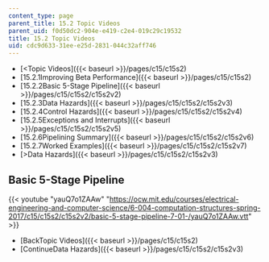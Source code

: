 ```yaml
---
content_type: page
parent_title: 15.2 Topic Videos
parent_uid: f0d50dc2-904e-e419-c2e4-019c29c19532
title: 15.2 Topic Videos
uid: cdc9d633-31ee-e25d-2831-044c32aff746
---
```


*   [<Topic Videos]({{< baseurl >}}/pages/c15/c15s2)
*   [15.2.1Improving Beta Performance]({{< baseurl >}}/pages/c15/c15s2)
*   [15.2.2Basic 5-Stage Pipeline]({{< baseurl >}}/pages/c15/c15s2/c15s2v2)
*   [15.2.3Data Hazards]({{< baseurl >}}/pages/c15/c15s2/c15s2v3)
*   [15.2.4Control Hazards]({{< baseurl >}}/pages/c15/c15s2/c15s2v4)
*   [15.2.5Exceptions and Interrupts]({{< baseurl >}}/pages/c15/c15s2/c15s2v5)
*   [15.2.6Pipelining Summary]({{< baseurl >}}/pages/c15/c15s2/c15s2v6)
*   [15.2.7Worked Examples]({{< baseurl >}}/pages/c15/c15s2/c15s2v7)
*   [\>Data Hazards]({{< baseurl >}}/pages/c15/c15s2/c15s2v3)

Basic 5-Stage Pipeline
----------------------

{{< youtube "yauQ7o1ZAAw" "https://ocw.mit.edu/courses/electrical-engineering-and-computer-science/6-004-computation-structures-spring-2017/c15/c15s2/c15s2v2/basic-5-stage-pipeline-7-01-/yauQ7o1ZAAw.vtt" >}}

*   [BackTopic Videos]({{< baseurl >}}/pages/c15/c15s2)
*   [ContinueData Hazards]({{< baseurl >}}/pages/c15/c15s2/c15s2v3)
